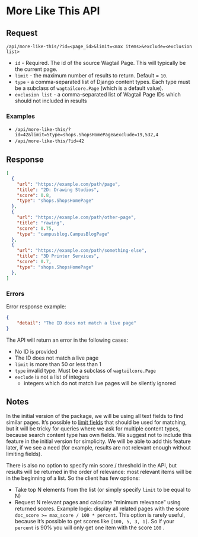 # More Like This API

## Request

`/api/more-like-this/?id=<page_id>&limit=<max items>&exclude=<exclusion list>`

* `id` - Required. The id of the source Wagtail Page. This will typically be the current page.
* `limit` - the maximum number of results to return. Default = `10`.
* `type` - a comma-separated list of Django content types.
  Each type must be a subclass of `wagtailcore.Page` (which is a default value).
* `exclusion list` - a comma-separated list of Wagtail Page IDs which should not included in results


### Examples

* `/api/more-like-this/?id=42&limit=5type=shops.ShopsHomePage&exclude=19,532,4`
* `/api/more-like-this/?id=42`


## Response

```json
[
  {
    "url": "https://example.com/path/page",
    "title": "2D: Drawing Studios",
    "score": 0.8,
    "type": "shops.ShopsHomePage"
  },
  {
    "url": "https://example.com/path/other-page",
    "title": "rawing",
    "score": 0.75,
    "type": "campusblog.CampusBlogPage"
  },
  {
    "url": "https://example.com/path/something-else",
    "title": "3D Printer Services",
    "score": 0.7,
    "type": "shops.ShopsHomePage"
  },
]
```


### Errors

Error response example:

```json
{
    "detail": "The ID does not match a live page"
}
```

The API will return an error in the following cases:

* No ID is provided
* The ID does not match a live page
* `limit` is more than 50 or less than 1
* `type` invalid type. Must be a subclass of `wagtailcore.Page`
* `exclude` is not a list of integers
    * integers which do not match live pages will be silently ignored


## Notes

In the initial version of the package, we will be using all text fields
to find similar pages. It’s possible to
[limit fields](https://www.elastic.co/guide/en/elasticsearch/reference/5.3/query-dsl-mlt-query.html#_document_input_parameters)
that should be used for matching, but it will be tricky
for queries where we ask for multiple content types,
because search content type has own fields. We suggest not to
include this feature in the initial version for simplicity.
We will be able to add this feature later, if we see a need
(for example, results are not relevant enough without limiting fields).

There is also no option to specify min score / threshold
in the API, but results will be returned in the order of relevance:
most relevant items will be in the beginning of a list. So the client has few options:

* Take top N elements from the list (or simply specify `limit` to be equal to N)
* Request N relevant pages and calculate “minimum relevance” using returned scores.
  Example logic: display all related pages with the
  score `doc_score >= max_score / 100 * percent`. This option is rarely useful,
  because it’s possible to get scores like `[100, 5, 3, 1]`.
  So if your `percent` is 90% you will only get one item with the score `100` .
